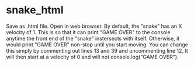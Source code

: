 # snake_html

Save as .html file.
Open in web browser.
By default, the "snake" has an X velocity of 1. This is so that it can print "GAME OVER" to the console anytime the front end of the "snake" instersects with itself. Otherwise, it would print "GAME OVER" non-stop until you start moving.
You can change this simply by commenting out lines 13 and 39 and uncommenting line 12. It will then start at a velocity of 0 and will not console.log("GAME OVER").
